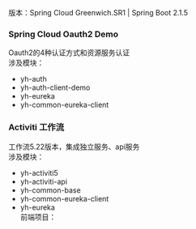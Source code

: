 
版本：Spring Cloud Greenwich.SR1 | Spring Boot 2.1.5

### Spring Cloud Oauth2 Demo
Oauth2的4种认证方式和资源服务认证  
涉及模块：
- yh-auth
- yh-auth-client-demo
- yh-eureka
- yh-common-eureka-client


### Activiti 工作流
工作流5.22版本，集成独立服务、api服务  
涉及模块：
- yh-activiti5
- yh-activiti-api
- yh-common-base
- yh-common-eureka-client
- yh-eureka  
前端项目：
